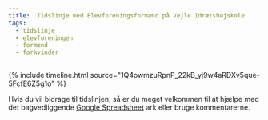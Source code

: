 ```yaml
---
title:  Tidslinje med Elevforeningsformænd på Vejle Idrætshøjskole
tags:
  - tidslinje
  - elevforeningen
  - formænd
  - forkvinder
---
```


{% include timeline.html source="1Q4owmzuRpnP_22kB_yj9w4aRDXv5que-5FcfE6Z5g1o" %}

Hvis du vil bidrage til tidslinjen, så er du meget velkommen til at hjælpe med det bagvedliggende [Google Spreadsheet](https://docs.google.com/spreadsheets/d/1Q4owmzuRpnP_22kB_yj9w4aRDXv5que-5FcfE6Z5g1o/edit?usp=sharing) ark eller bruge kommentarerne.
